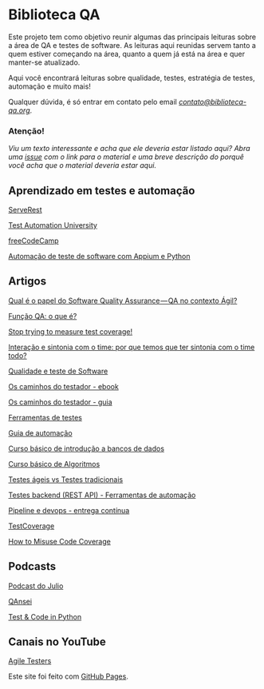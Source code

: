 # Biblioteca QA

Este projeto tem como objetivo reunir algumas das principais leituras sobre a área de QA e testes de software. As leituras aqui reunidas servem tanto a quem estiver começando na área, quanto a quem já está na área e quer manter-se atualizado.

Aqui você encontrará leituras sobre qualidade, testes, estratégia de testes, automação e muito mais!

Qualquer dúvida, é só entrar em contato pelo email *contato@biblioteca-qa.org*.

### Atenção!

*Viu um texto interessante e acha que ele deveria estar listado aqui? Abra uma [issue](https://github.com/gmachadosimoes/biblioteca-qa/issues) com o link para o material e uma breve descrição do porquê você acha que o material deveria estar aqui.*


## Aprendizado em testes e automação
[ServeRest](https://serverest.dev/)

[Test Automation University](https://testautomationu.applitools.com/)

[freeCodeCamp](https://www.freecodecamp.org/learn/quality-assurance/)

[Automação de teste de software com Appium e Python](https://github.com/clarabez/appium)

## Artigos

[Qual é o papel do Software Quality Assurance — QA no contexto Ágil?](https://medium.com/@_gabrielneder/qual-o-papel-do-software-quality-assurance-qa-no-contexto-%C3%A1gil-707d9bd38dca)

[Função QA: o que é?](https://www.caroli.org/o-que-faz-um-qa/)

[Stop trying to measure test coverage!](https://medium.com/assertqualityassurance/stop-trying-to-measure-test-coverage-9b2500e358cd)

[Interação e sintonia com o time: por que temos que ter sintonia com o time todo?](https://medium.com/@ronilsonribeiro/a-import%C3%A2ncia-da-intera%C3%A7%C3%A3o-entre-devs-e-qas-8ee258f8ab7d)

[Qualidade e teste de Software](https://medium.com/@MafioletiTais/qualidade-e-teste-de-software-e64c583561c)

[Os caminhos do testador - ebook](http://www.aprendendotestar.com.br/ebook)

[Os caminhos do testador - guia](http://www.aprendendotestar.com.br/guia)

[Ferramentas de testes](http://4alltests.com.br/ferramentas)

[Guia de automação](http://www.aprendendotestar.com.br/automacao)

[Curso básico de introdução a bancos de dados](https://cursos.timtec.com.br/course/introbd/intro)

[Curso básico de Algoritmos](https://www.cursoemvideo.com/curso/curso-de-algoritmo)

[Testes ágeis vs Testes tradicionais](https://www.devmedia.com.br/processo-de-teste-agil-x-tradicional/36854)

[Testes backend (REST API) - Ferramentas de automação](https://www.infoq.com/br/articles/10-ferramentas-teste-api/)

[Pipeline e devops - entrega contínua](https://www.objective.com.br/insights/devops-e-testes-automatizados/)

[TestCoverage](https://www.martinfowler.com/bliki/TestCoverage.html)

[How to Misuse Code Coverage](http://www.exampler.com/testing-com/writings/coverage.pdf)


## Podcasts

[Podcast do Julio](https://open.spotify.com/show/5iQQ0pI1uvTT5hQo4ZoO7V?si=9d657677b2ab4a5b)

[QAnsei](https://open.spotify.com/show/6C86lhNUZ6Pf4nYROy8ciI?si=925390344cf646ad)

[Test & Code in Python](https://open.spotify.com/show/3TFuu4Eb7jGgR8cwGrQifa?si=5a9ffd3e789246bd)


## Canais no YouTube

[Agile Testers](https://www.youtube.com/c/AgileTesters)


Este site foi feito com [GitHub Pages](https://pages.github.com/).

